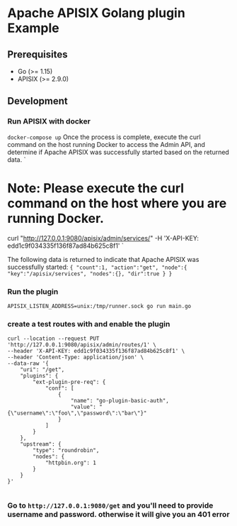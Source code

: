 # Apache APISIX Golang plugin Example

## Prerequisites
- Go (>= 1.15)
- APISIX (>= 2.9.0)


## Development

### Run APISIX with docker
`
docker-compose up
`
Once the process is complete, execute the curl command on the host running Docker to access the Admin API, and determine if Apache APISIX was successfully started based on the returned data.
`
# Note: Please execute the curl command on the host where you are running Docker.
curl "http://127.0.0.1:9080/apisix/admin/services/" -H 'X-API-KEY: edd1c9f034335f136f87ad84b625c8f1'
`

The following data is returned to indicate that Apache APISIX was successfully started:
`
{
  "count":1,
  "action":"get",
  "node":{
    "key":"/apisix/services",
    "nodes":{},
    "dir":true
  }
}
`

### Run the plugin
` APISIX_LISTEN_ADDRESS=unix:/tmp/runner.sock go run main.go `



### create a test routes with and enable the plugin

```
curl --location --request PUT 'http://127.0.0.1:9080/apisix/admin/routes/1' \
--header 'X-API-KEY: edd1c9f034335f136f87ad84b625c8f1' \
--header 'Content-Type: application/json' \
--data-raw '{
    "uri": "/get",
    "plugins": {
        "ext-plugin-pre-req": {
            "conf": [
                {
                    "name": "go-plugin-basic-auth",
                    "value": "{\"username\":\"foo\",\"password\":\"bar\"}"
                }
            ]
        }
    },
    "upstream": {
        "type": "roundrobin",
        "nodes": {
            "httpbin.org": 1
        }
    }
}'


```

### Go to `http://127.0.0.1:9080/get` and you'll need to provide username and password. otherwise it will give you an 401 error

